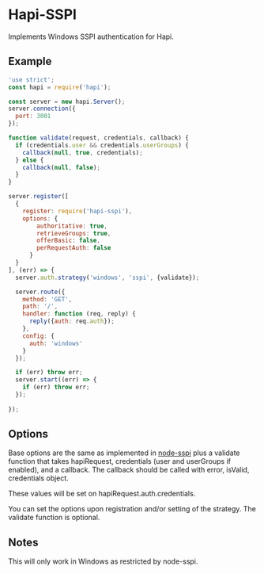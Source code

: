 # Hapi-SSPI

Implements Windows SSPI authentication for Hapi.

## Example

```js
'use strict';
const hapi = require('hapi');

const server = new hapi.Server();
server.connection({
  port: 3001
});

function validate(request, credentials, callback) {
  if (credentials.user && credentials.userGroups) {
    callback(null, true, credentials);
  } else {
    callback(null, false);
  }
}

server.register([
  {
    register: require('hapi-sspi'),
    options: {
        authoritative: true,
        retrieveGroups: true,
        offerBasic: false,
        perRequestAuth: false
      }
  }
], (err) => {
  server.auth.strategy('windows', 'sspi', {validate});

  server.route({
    method: 'GET',
    path: '/',
    handler: function (req, reply) {
      reply({auth: req.auth});
    },
    config: {
      auth: 'windows'
    }
  });

  if (err) throw err;
  server.start((err) => {
    if (err) throw err;
  });
 
});
```

## Options

Base options are the same as implemented in [node-sspi](https://npmjs.org/package/node-sspi) plus a validate function that takes hapiRequest, credentials (user and userGroups if enabled), and a callback. The callback should be called with error, isValid, credentials object.

These values will be set on hapiRequest.auth.credentials.

You can set the options upon registration and/or setting of the strategy. The validate function is optional.

## Notes

This will only work in Windows as restricted by node-sspi.
